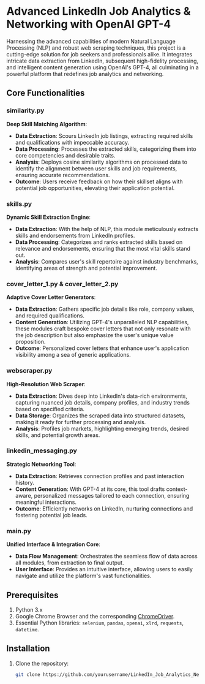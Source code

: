 # Advanced LinkedIn Job Analytics & Networking with OpenAI GPT-4

Harnessing the advanced capabilities of modern Natural Language Processing (NLP) and robust web scraping techniques, this project is a cutting-edge solution for job seekers and professionals alike. It integrates intricate data extraction from LinkedIn, subsequent high-fidelity processing, and intelligent content generation using OpenAI's GPT-4, all culminating in a powerful platform that redefines job analytics and networking.

## Core Functionalities

### similarity.py
**Deep Skill Matching Algorithm**:
- **Data Extraction**: Scours LinkedIn job listings, extracting required skills and qualifications with impeccable accuracy.
- **Data Processing**: Processes the extracted skills, categorizing them into core competencies and desirable traits.
- **Analysis**: Deploys cosine similarity algorithms on processed data to identify the alignment between user skills and job requirements, ensuring accurate recommendations.
- **Outcome**: Users receive feedback on how their skillset aligns with potential job opportunities, elevating their application potential.

### skills.py
**Dynamic Skill Extraction Engine**:
- **Data Extraction**: With the help of NLP, this module meticulously extracts skills and endorsements from LinkedIn profiles.
- **Data Processing**: Categorizes and ranks extracted skills based on relevance and endorsements, ensuring that the most vital skills stand out.
- **Analysis**: Compares user's skill repertoire against industry benchmarks, identifying areas of strength and potential improvement.

### cover_letter_1.py & cover_letter_2.py
**Adaptive Cover Letter Generators**:
- **Data Extraction**: Gathers specific job details like role, company values, and required qualifications.
- **Content Generation**: Utilizing GPT-4's unparalleled NLP capabilities, these modules craft bespoke cover letters that not only resonate with the job description but also emphasize the user's unique value proposition.
- **Outcome**: Personalized cover letters that enhance user's application visibility among a sea of generic applications.

### webscraper.py
**High-Resolution Web Scraper**:
- **Data Extraction**: Dives deep into LinkedIn's data-rich environments, capturing nuanced job details, company profiles, and industry trends based on specified criteria.
- **Data Storage**: Organizes the scraped data into structured datasets, making it ready for further processing and analysis.
- **Analysis**: Profiles job markets, highlighting emerging trends, desired skills, and potential growth areas.

### linkedin_messaging.py
**Strategic Networking Tool**:
- **Data Extraction**: Retrieves connection profiles and past interaction history.
- **Content Generation**: With GPT-4 at its core, this tool drafts context-aware, personalized messages tailored to each connection, ensuring meaningful interactions.
- **Outcome**: Efficiently networks on LinkedIn, nurturing connections and fostering potential job leads.

### main.py
**Unified Interface & Integration Core**:
- **Data Flow Management**: Orchestrates the seamless flow of data across all modules, from extraction to final output.
- **User Interface**: Provides an intuitive interface, allowing users to easily navigate and utilize the platform's vast functionalities.

## Prerequisites

1. Python 3.x
2. Google Chrome Browser and the corresponding [ChromeDriver](https://sites.google.com/a/chromium.org/chromedriver/).
3. Essential Python libraries: `selenium`, `pandas`, `openai`, `xlrd`, `requests`, `datetime`.

## Installation

1. Clone the repository:
   ```bash
   git clone https://github.com/yourusername/LinkedIn_Job_Analytics_Networking.git
